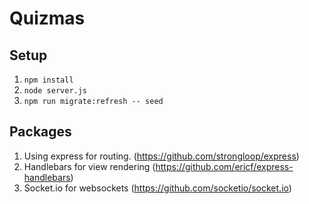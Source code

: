 # Quizmas
## Setup
1. `npm install`
2. `node server.js`
3. `npm run migrate:refresh -- seed`

## Packages
1. Using express for routing. (https://github.com/strongloop/express)
2. Handlebars for view rendering (https://github.com/ericf/express-handlebars)
3. Socket.io for websockets (https://github.com/socketio/socket.io)
